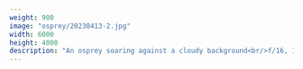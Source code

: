 ```yaml
---
weight: 900
image: "osprey/20230413-2.jpg"
width: 6000
height: 4000
description: "An osprey soaring against a cloudy background<br/>f/16, 1/500, 210mm, iso400"
---
```

